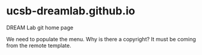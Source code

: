 # ucsb-dreamlab.github.io
DREAM Lab git home page


We need to populate the menu.
Why is there a copyright? It must be coming from the remote template.
